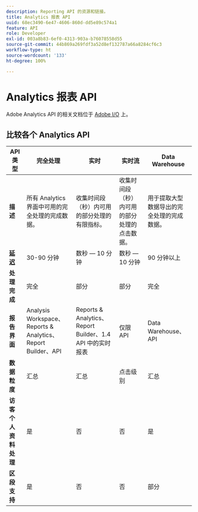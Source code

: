 ```yaml
---
description: Reporting API 的资源和链接。
title: Analytics 报表 API
uuid: 68ec3490-6e47-4606-860d-dd5e89c574a1
feature: API
role: Developer
exl-id: 003a8b83-6ef0-4313-903a-b76078558d55
source-git-commit: 44b869a269fdf3a52d8ef132787a66a8284cf6c3
workflow-type: ht
source-wordcount: '133'
ht-degree: 100%

---
```


# Analytics 报表 API

Adobe Analytics API 的相关文档位于 [Adobe I/O](https://developer.adobe.com/analytics-apis/docs/2.0/) 上。

## 比较各个 Analytics API

| **API 类型** | **完全处理** | **实时** | **实时流** | **Data Warehouse** |
| --- | --- | --- | --- | --- |
| **描述** | 所有 Analytics 界面中可用的完全处理的完成数据。 | 收集时间段（秒）内可用的部分处理的有限指标。 | 收集时间段（秒）内可用的部分处理的点击数据。 | 用于提取大型数据导出的完全处理的完成数据。 |
| [**延迟**](/help/technotes/latency.md) | 30-90 分钟 | 数秒 — 10 分钟 | 数秒 — 10 分钟 | 90 分钟以上 |
| **处理完成** | 完全 | 部分 | 部分 | 完全 |
| **报告界面** | Analysis Workspace、Reports &amp; Analytics、Report Builder、API | Reports &amp; Analytics、Report Builder、1.4 API 中的实时报表 | 仅限 API | Data Warehouse、API |
| **数据粒度** | 汇总 | 汇总 | 点击级别 | 汇总 |
| **访客个人资料处理** | 是 | 否 | 否 | 是 |
| **区段支持** | 是 | 否 | 否 | 部分 |
